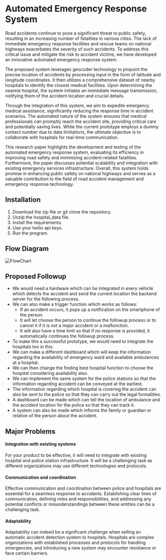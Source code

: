 # Automated Emergency Response System

Road accidents continue to pose a significant threat to public safety, resulting in an increasing number of fatalities in various cities. The lack of immediate emergency response facilities and rescue teams on national highways exacerbates the severity of such accidents. To address this critical issue and mitigate the risk to accident victims, we have developed an innovative automated emergency response system.

The proposed system leverages geocoder technology to pinpoint the precise location of accidents by processing input in the form of latitude and longitude coordinates. It then utilizes a comprehensive dataset of nearby hospitals to identify the closest medical facilities. Upon determining the nearest hospital, the system initiates an immediate message transmission, notifying them of the accident location and crucial details.

Through the integration of this system, we aim to expedite emergency medical assistance, significantly reducing the response time in accident scenarios. The automated nature of the system ensures that medical professionals can promptly reach the accident site, providing critical care and potentially saving lives. While the current prototype employs a dummy contact number due to data limitations, the ultimate objective is to collaborate with hospitals for real-time communication.

This research paper highlights the development and testing of the automated emergency response system, evaluating its efficiency in improving road safety and minimizing accident-related fatalities. Furthermore, the paper discusses potential scalability and integration with existing emergency services infrastructure. Overall, this system holds promise in enhancing public safety on national highways and serves as a valuable contribution to the field of road accident management and emergency response technology.

## Installation

1. Download the zip file or git clone the repository.
2. Unzip the hospital_data file.
3. Install the requirements.
4. Use your twilio api keys.
5. Run the program.

## Flow Diagram

![FlowChart](https://github.com/vivekkumar7089/Automatic-Accident-Detection/assets/60113444/9fc9064e-eb62-4bf6-8d0c-5491d5867a22)


## Proposed Followup

- We would need a hardware which can be integrated in every vehicle which detects the accident and send the current location the backend server for the following process.
- We can also make a trigger function which works as follows:
    - If an accident occurs, it pops up a notification on the smartphone of the person.
    - It will let choose the person to continue the followup process or to cancel it if it is not a major accident or a malfunction.
    - It will also have a time limit so that if no response is provided, it automatically continues the followup process.
- To make this a successful prototype, we would need to integrate the hospitals too in this.
- We can make a different dashboard which will keep the information regarding the availability of emergency ward and available ambulances at a hospital.
- We can then change the finding best hospital function to choose the hospital considering availability also.
- We can implement the same system for the police stations so that the information regarding accident can be conveyed at the earliest.
- The information regarding which hospital is covering the accident can also be sent to the police so that they can carry out the legal formalities.
- A dashboard can be made which can tell the location of ambulance and the accident location for the police so that they can track it.
- A system can also be made which informs the family or guardian or relative of the person about the accident.

## Major Problems

#### Integration with existing systems
For your product to be effective, it will need to integrate with existing hospital and police station infrastructure. It will be a challenging task as different organizations may use different technologies and protocols.

#### Communication and coordination
Effective communication and coordination between police and hospitals are essential for a seamless response to accidents. Establishing clear lines of communication, defining roles and responsibilities, and addressing any potential conflicts or misunderstandings between these entities can be a challenging task.

#### Adaptability 
Adaptability can indeed be a significant challenge when selling an automatic accident detection system to hospitals. Hospitals are complex organizations with established processes and protocols for handling emergencies, and introducing a new system may encounter resistance or face certain barriers.
  
